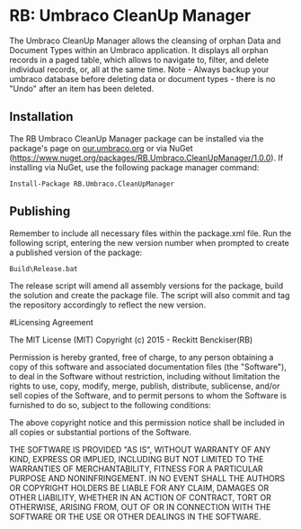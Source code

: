 # RB: Umbraco CleanUp Manager

The Umbraco CleanUp Manager allows the cleansing of orphan Data and Document Types within an Umbraco application.
It displays all orphan records in a paged table, which allows to navigate to, filter, and delete individual records, or, all at the same time.
Note - Always backup your umbraco database before deleting data or document types - there is no "Undo" after an item has been deleted. 

## Installation

The RB Umbraco CleanUp Manager package can be installed via the package's page on [our.umbraco.org](https://our.umbraco.org/member/127929) or via NuGet (https://www.nuget.org/packages/RB.Umbraco.CleanUpManager/1.0.0). 
If installing via NuGet, use the following package manager command:

    Install-Package RB.Umbraco.CleanUpManager

## Publishing

Remember to include all necessary files within the package.xml file. Run the following script, entering the new version number when prompted to create a published version of the package:

    Build\Release.bat

The release script will amend all assembly versions for the package, build the solution and create the package file. The script will also commit and tag the repository accordingly to reflect the new version.

#Licensing Agreement 

The MIT License (MIT)
Copyright (c) 2015 - Reckitt Benckiser(RB)

Permission is hereby granted, free of charge, to any person obtaining a copy of this software and associated documentation files (the "Software"), to deal in the Software without restriction, including without limitation the rights to use, copy, modify, merge, publish, distribute, sublicense, and/or sell copies of the Software, and to permit persons to whom the Software is furnished to do so, subject to the following conditions:

The above copyright notice and this permission notice shall be included in all copies or substantial portions of the Software.

THE SOFTWARE IS PROVIDED "AS IS", WITHOUT WARRANTY OF ANY KIND, EXPRESS OR IMPLIED, INCLUDING BUT NOT LIMITED TO THE WARRANTIES OF MERCHANTABILITY, FITNESS FOR A PARTICULAR PURPOSE AND NONINFRINGEMENT. IN NO EVENT SHALL THE AUTHORS OR COPYRIGHT HOLDERS BE LIABLE FOR ANY CLAIM, DAMAGES OR OTHER LIABILITY, WHETHER IN AN ACTION OF CONTRACT, TORT OR OTHERWISE, ARISING FROM, OUT OF OR IN CONNECTION WITH THE SOFTWARE OR THE USE OR OTHER DEALINGS IN THE SOFTWARE.
